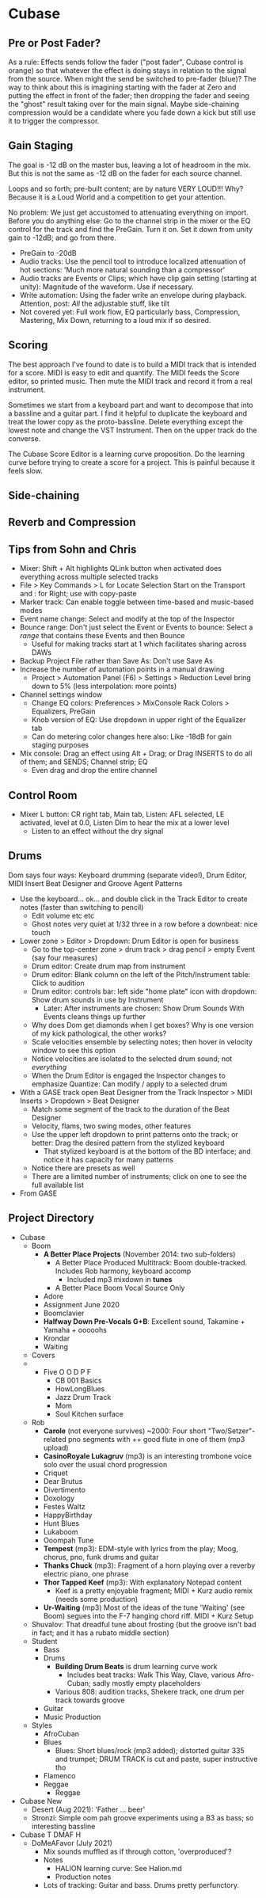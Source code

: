 # Cubase

## Pre or Post Fader?

As a rule: Effects sends follow the fader ("post fader", Cubase control is orange) 
so that whatever the effect is doing stays in relation to the signal from
the source. When might the send be switched to pre-fader (blue)? 
The way to think about this is imagining starting with the fader at Zero and putting the effect in front of the fader; 
then dropping the fader and seeing the "ghost" result taking over for the main signal. Maybe side-chaining
compression would be a candidate where you fade down a kick but still use it to trigger the compressor.

## Gain Staging

The goal is -12 dB on the master bus, leaving a lot of headroom in the mix. But this is not the same as -12 dB on the fader for each source channel. 

Loops and so forth; pre-built content; are by nature VERY LOUD!!! Why? Because it is a Loud World and a competition to get your attention. 

No problem: We just get accustomed to attenuating everything on import. Before you do anything else: Go to the channel strip in the mixer or 
the EQ control for the track and find the PreGain. Turn it on. Set it down from unity gain to -12dB; and go from there. 


* PreGain to -20dB
* Audio tracks: Use the pencil tool to introduce localized attenuation of hot sections: 'Much more natural sounding than a compressor'
* Audio tracks are Events or Clips; which have clip gain setting (starting at unity): Magnitude of the waveform. Use if necessary.
* Write automation: Using the fader write an envelope during playback. Attention, post: *All* the adjustable stuff, like tilt
* Not covered yet: Full work flow, EQ particularly bass, Compression, Mastering, Mix Down, returning to a loud mix if so desired.


## Scoring

The best approach I've found to date is to build a MIDI track that is intended for a score. MIDI is easy to edit and quantify. 
The MIDI feeds the Score editor, so printed music. Then mute the MIDI track and record it from a real instrument.


Sometimes we start from a keyboard part and want to decompose that into a bassline and a guitar part. I find it helpful to
duplicate the keyboard and treat the lower copy as the proto-bassline. Delete everything except the lowest note and change
the VST Instrument. Then on the upper track do the converse.


The Cubase Score Editor is a learning curve proposition. Do the learning curve before trying to create a score for a project. 
This is painful because it feels slow.


## Side-chaining


## Reverb and Compression


## Tips from Sohn and Chris

- Mixer: Shift + Alt highlights QLink button when activated does everything across multiple selected tracks
- File > Key Commands > L for Locate Selection Start on the Transport and : for Right; use with copy-paste
- Marker track: Can enable toggle between time-based and music-based modes
- Event name change: Select and modify at the top of the Inspector
- Bounce range: Don't just select the Event or Events to bounce: Select a *range* that contains these Events and then Bounce
    - Useful for making tracks start at 1 which facilitates sharing across DAWs
- Backup Project File rather than Save As: Don't use Save As
- Increase the number of automation points in a manual drawing
    - Project > Automation Panel (F6) > Settings > Reduction Level bring down to 5% (less interpolation: more points)
- Channel settings window
    - Change EQ colors: Preferences > MixConsole Rack Colors > Equalizers, PreGain
    - Knob version of EQ: Use dropdown in upper right of the Equalizer tab
    - Can do metering color changes here also: Like -18dB for gain staging purposes
- Mix console: Drag an effect using Alt + Drag; or Drag INSERTS to do all of them; and SENDS; Channel strip; EQ
    - Even drag and drop the entire channel

## Control Room 
- Mixer L button: CR right tab, Main tab, Listen: AFL selected, LE activated, level at 0.0, Listen Dim to hear the mix at a lower level
    - Listen to an effect without the dry signal 


## Drums


Dom says four ways: Keyboard drumming (separate video!), Drum Editor, MIDI Insert Beat Designer and Groove Agent Patterns


- Use the keyboard... ok... and double click in the Track Editor to create notes (faster than switching to pencil)
    - Edit volume etc etc
    - Ghost notes very quiet at 1/32 three in a row before a downbeat: nice touch 
- Lower zone > Editor > Dropdown: Drum Editor is open for business
    - Go to the top-center zone > drum track > drag pencil > empty Event (say four measures)
    - Drum editor: Create drum map from instrument
    - Drum editor: Blank column on the left of the Pitch/Instrument table: Click to audition
    - Drum editor: controls bar: left side "home plate" icon with dropdown: Show drum sounds in use by Instrument
        - Later: After instruments are chosen: Show Drum Sounds With Events cleans things up further
    - Why does Dom get diamonds when I get boxes? Why is one version of my kick pathological, the other works?
    - Scale velocities ensemble by selecting notes; then hover in velocity window to see this option
    - Notice velocities are isolated to the selected drum sound; not *everything*
    - When the Drum Editor is engaged the Inspector changes to emphasize Quantize: Can modify / apply to a selected drum
- With a GASE track open Beat Designer from the Track Inspector > MIDI Inserts > Dropdown > Beat Designer
    - Match some segment of the track to the duration of the Beat Designer
    - Velocity, flams, two swing modes, other features
    - Use the upper left dropdown to print patterns onto the track; or better: Drag the desired pattern from the stylized keyboard
        - That stylized keyboard is at the bottom of the BD interface; and notice it has capacity for many patterns
    - Notice there are presets as well
    - There are a limited number of instruments; click on one to see the full available list
- From GASE 


## Project Directory

* Cubase
    * Boom
        * **A Better Place Projects** (November 2014: two sub-folders)
            * A Better Place Produced Multitrack: Boom double-tracked. Includes Rob harmony, keyboard accomp
                * Included mp3 mixdown in **tunes**
            * A Better Place Boom Vocal Source Only
        * Adore
        * Assignment June 2020
        * Boomclavier
        * **Halfway Down Pre-Vocals G+B**: Excellent sound, Takamine + Yamaha + ooooohs
        * Krondar
        * Waiting
    * Covers
    * * Five O O D P F
        * CB 001 Basics
        * HowLongBlues
        * Jazz Drum Track
        * Mom
        * Soul Kitchen surface
    * Rob
        * **Carole** (not everyone survives) ~2000: Four short "Two/Setzer"-related pno segments with ++ good flute in one of them (mp3 upload)
        * **CasinoRoyale Lukagruv** (mp3) is an interesting trombone voice solo over the usual chord progression
        * Criquet
        * Dear Brutus
        * Divertimento
        * Doxology
        * Festes Waltz
        * HappyBirthday
        * Hunt Blues
        * Lukaboom
        * Ooompah Tune
        * **Tempest** (mp3): EDM-style with lyrics from the play; Moog, chorus, pno, funk drums and guitar
        * **Thanks Chuck** (mp3): Fragment of a horn playing over a reverby electric piano, one phrase
        * **Thor Tapped Keef** (mp3): With explanatory Notepad content
            * Keef is a pretty enjoyable fragment; MIDI + Kurz audio remix (needs some production)
        * **Ur-Waiting** (mp3) Most of the ideas of the tune 'Waiting' (see Boom) segues into the F-7 hanging chord riff. MIDI + Kurz Setup
    * Shuvalov: That dreadful tune about frosting (but the groove isn't bad in fact; and it has a rubato middle section)
    * Student
        * Bass
        * Drums
            * **Building Drum Beats** is drum learning curve work
                * Includes beat tracks: Walk This Way, Clave, various Afro-Cuban; sadly mostly empty placeholders
            * Various 808: audition tracks, Shekere track, one drum per track towards groove
        * Guitar
        * Music Production
    * Styles
        * AfroCuban
        * Blues
            * Blues: Short blues/rock (mp3 added); distorted guitar 335 and trumpet; DRUM TRACK is cut and paste, super instructive tho
        * Flamenco
        * Reggae
            * Reggae
* Cubase New
    * Desert (Aug 2021): 'Father ... beer'
    * Stronzi: Simple oom pah groove experiments using a B3 as bass; so interesting bassline
* Cubase T DMAF H
    * DoMeAFavor (July 2021)
        * Mix sounds muffled as if through cotton, 'overproduced'?
        * Notes
            * HALION learning curve: See Halion.md
            * Production notes  
        * Lots of tracking: Guitar and bass. Drums pretty perfunctory. 
